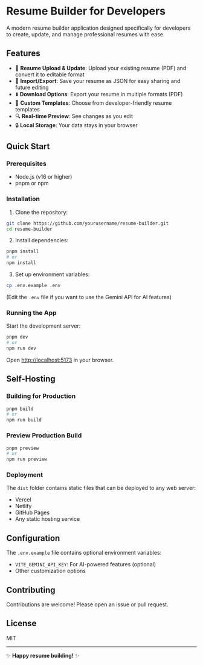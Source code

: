 # Resume Builder for Developers

A modern resume builder application designed specifically for developers to create, update, and manage professional resumes with ease.

## Features

- 📄 **Resume Upload & Update**: Upload your existing resume (PDF) and convert it to editable format
- 🔄 **Import/Export**: Save your resume as JSON for easy sharing and future editing
- ⬇️ **Download Options**: Export your resume in multiple formats (PDF)
- 🎨 **Custom Templates**: Choose from developer-friendly resume templates
- 🔍 **Real-time Preview**: See changes as you edit
- 🔒 **Local Storage**: Your data stays in your browser

## Quick Start

### Prerequisites

- Node.js (v16 or higher)
- pnpm or npm

### Installation

1. Clone the repository:

```bash
git clone https://github.com/yourusername/resume-builder.git
cd resume-builder
```

2. Install dependencies:

```bash
pnpm install
# or
npm install
```

3. Set up environment variables:

```bash
cp .env.example .env
```

(Edit the `.env` file if you want to use the Gemini API for AI features)

### Running the App

Start the development server:

```bash
pnpm dev
# or
npm run dev
```

Open [http://localhost:5173](http://localhost:5173) in your browser.

## Self-Hosting

### Building for Production

```bash
pnpm build
# or
npm run build
```

### Preview Production Build

```bash
pnpm preview
# or
npm run preview
```

### Deployment

The `dist` folder contains static files that can be deployed to any web server:

- Vercel
- Netlify
- GitHub Pages
- Any static hosting service

## Configuration

The `.env.example` file contains optional environment variables:

- `VITE_GEMINI_API_KEY`: For AI-powered features (optional)
- Other customization options

## Contributing

Contributions are welcome! Please open an issue or pull request.

## License

MIT

---

✨ **Happy resume building!** ✨

